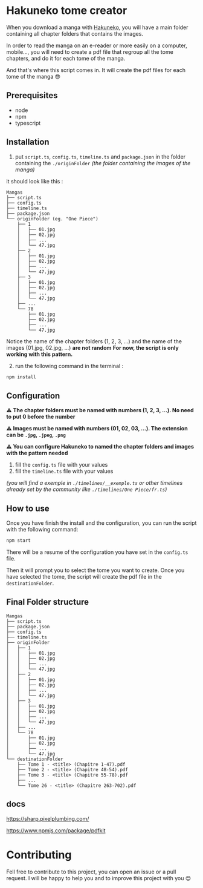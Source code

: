 # Hakuneko tome creator

When you download a manga with [Hakuneko](https://hakuneko.download/), you will have a main folder containing all chapter folders that contains the images.

In order to read the manga on an e-reader or more easily on a computer, mobile..., you will need to create a pdf file that regroup all the tome chapters, and do it for each tome of the manga.

And that's where this script comes in. It will create the pdf files for each tome of the manga 😎

## Prerequisites

- node
- npm
- typescript

## Installation

1. put `script.ts`, `config.ts`, `timeline.ts` and `package.json` in the folder containing the `./originFolder`
   _(the folder containing the images of the manga)_

it should look like this :

```
Mangas
├── script.ts
├── config.ts
├── timeline.ts
├── package.json
└── originFolder (eg. "One Piece")
    ├── 1
    │   ├── 01.jpg
    │   ├── 02.jpg
    │   ├── ...
    │   └── 47.jpg
    ├── 2
    │   ├── 01.jpg
    │   ├── 02.jpg
    │   ├── ...
    │   └── 47.jpg
    ├── 3
    │   ├── 01.jpg
    │   ├── 02.jpg
    │   ├── ...
    │   └── 47.jpg
    ├── ...
    └── 78
        ├── 01.jpg
        ├── 02.jpg
        ├── ...
        └── 47.jpg
```

Notice the name of the chapter folders (1, 2, 3, ...) and the name of the images (01.jpg, 02.jpg, ...) **are not random**
**For now, the script is only working with this pattern.**

2. run the following command in the terminal :

```bash
npm install
```

## Configuration

**⚠️ The chapter folders must be named with numbers (1, 2, 3, ...). No need to put 0 before the number**

**⚠️ Images must be named with numbers (01, 02, 03, ...). The extension can be `.jpg`, `.jpeg`, `.png`**

**⚠️ You can configure Hakuneko to named the chapter folders and images with the pattern needed**

1. fill the `config.ts` file with your values
2. fill the `timeline.ts` file with your values

_(you will find a exemple in `./timelines/__exemple.ts` or other timelines already set by the community like `./timelines/One Piece/fr.ts`)_

## How to use

Once you have finish the install and the configuration, you can run the script with the following command:

```bash
npm start
```

There will be a resume of the configuration you have set in the `config.ts` file.

Then it will prompt you to select the tome you want to create. Once you have selected the tome, the script will create the pdf file in the `destinationFolder`.

## Final Folder structure

```
Mangas
├── script.ts
├── package.json
├── config.ts
├── timeline.ts
├── originFolder
│   ├── 1
│   │   ├── 01.jpg
│   │   ├── 02.jpg
│   │   ├── ...
│   │   └── 47.jpg
│   ├── 2
│   │   ├── 01.jpg
│   │   ├── 02.jpg
│   │   ├── ...
│   │   └── 47.jpg
│   ├── 3
│   │   ├── 01.jpg
│   │   ├── 02.jpg
│   │   ├── ...
│   │   └── 47.jpg
│   ├── ...
│   └── 78
│       ├── 01.jpg
│       ├── 02.jpg
│       ├── ...
│       └── 47.jpg
└── destinationFolder
    ├── Tome 1 - <title> (Chapitre 1-47).pdf
    ├── Tome 2 - <title> (Chapitre 48-54).pdf
    ├── Tome 3 - <title> (Chapitre 55-78).pdf
    ├── ...
    └── Tome 26 - <title> (Chapitre 263-702).pdf
```

## docs

https://sharp.pixelplumbing.com/

https://www.npmjs.com/package/pdfkit

# Contributing

Fell free to contribute to this project, you can open an issue or a pull request. I will be happy to help you and to improve this project with you 😊
